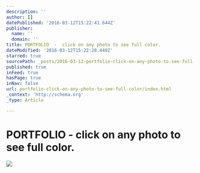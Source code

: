 ```yaml
---
description: ''
author: []
datePublished: '2016-03-12T15:22:41.644Z'
publisher:
  name: ''
  domain: ''
title: PORTFOLIO  -  click on any photo to see full color.
dateModified: '2016-03-12T15:22:28.440Z'
starred: true
sourcePath: _posts/2016-03-12-portfolio-click-on-any-photo-to-see-full-color.md
published: true
inFeed: true
hasPage: true
inNav: false
url: portfolio-click-on-any-photo-to-see-full-color/index.html
_context: 'http://schema.org'
_type: Article

---
```

# PORTFOLIO - click on any photo to see full color.
![](https://the-grid-user-content.s3-us-west-2.amazonaws.com/7af72076-5a71-43b9-9137-8d765e133772.png)